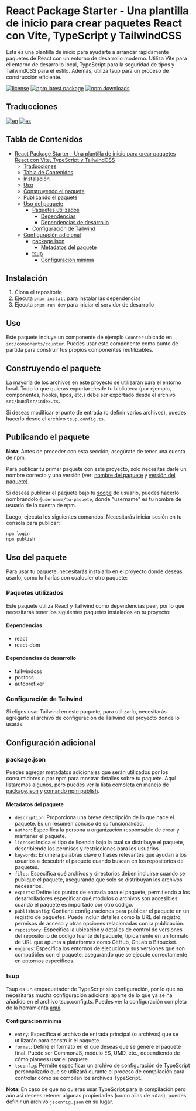 # React Package Starter - Una plantilla de inicio para crear paquetes React con Vite, TypeScript y TailwindCSS

Esta es una plantilla de inicio para ayudarte a arrancar rápidamente paquetes de React con un entorno de desarrollo moderno. Utiliza Vite para el entorno de desarrollo local, TypeScript para la seguridad de tipos y TailwindCSS para el estilo. Además, utiliza tsup para un proceso de construcción eficiente.

[![license](https://img.shields.io/github/license/luc-mo/firebase-handler?color=blue)](https://github.com/luc-mo/react-package-starter/blob/HEAD/LICENSE)
[![npm latest package](https://img.shields.io/npm/v/@snowdrive/react-package-starter/latest?color=blue)](https://www.npmjs.com/package/@snowdrive/react-package-starter)
[![npm downloads](https://img.shields.io/npm/dm/@snowdrive/react-package-starter)](https://www.npmjs.com/package/@snowdrive/react-package-starter)

## Traducciones
[![en](https://img.shields.io/badge/lang-en-blue.svg)](https://github.com/luc-mo/react-package-starter/blob/HEAD/README.md)
[![es](https://img.shields.io/badge/lang-en-blue.svg)](https://github.com/luc-mo/react-package-starter/blob/HEAD/docs/README.es.md)

## Tabla de Contenidos
- [React Package Starter - Una plantilla de inicio para crear paquetes React con Vite, TypeScript y TailwindCSS](#react-package-starter---una-plantilla-de-inicio-para-crear-paquetes-react-con-vite-typescript-y-tailwindcss)
  - [Traducciones](#traducciones)
  - [Tabla de Contenidos](#tabla-de-contenidos)
  - [Instalación](#instalación)
  - [Uso](#uso)
  - [Construyendo el paquete](#construyendo-el-paquete)
  - [Publicando el paquete](#publicando-el-paquete)
  - [Uso del paquete](#uso-del-paquete)
    - [Paquetes utilizados](#paquetes-utilizados)
      - [Dependencias](#dependencias)
      - [Dependencias de desarrollo](#dependencias-de-desarrollo)
    - [Configuración de Tailwind](#configuración-de-tailwind)
  - [Configuración adicional](#configuración-adicional)
    - [package.json](#packagejson)
      - [Metadatos del paquete](#metadatos-del-paquete)
    - [tsup](#tsup)
      - [Configuración mínima](#configuración-mínima)

## Instalación

1. Clona el repositorio
2. Ejecuta `pnpm install` para instalar las dependencias
3. Ejecuta `pnpm run dev` para iniciar el servidor de desarrollo

## Uso

Este paquete incluye un componente de ejemplo `Counter` ubicado en `src/components/counter`. Puedes usar este componente como punto de partida para construir tus propios componentes reutilizables.

## Construyendo el paquete

La mayoría de los archivos en este proyecto se utilizarán para el entorno local. Todo lo que quieras exportar desde tu biblioteca (por ejemplo, componentes, hooks, tipos, etc.) debe ser exportado desde el archivo `src/bundler/index.ts`.

Si deseas modificar el punto de entrada (o definir varios archivos), puedes hacerlo desde el archivo `tsup.config.ts`.

## Publicando el paquete

**Nota**: Antes de proceder con esta sección, asegúrate de tener una cuenta de npm.

Para publicar tu primer paquete con este proyecto, solo necesitas darle un nombre correcto y una versión (ver: [nombre del paquete](https://docs.npmjs.com/cli/v10/configuring-npm/package-json#name) y [versión del paquete](https://docs.npmjs.com/cli/v10/configuring-npm/package-json#version)).

Si deseas publicar el paquete bajo tu [scope](https://docs.npmjs.com/cli/v10/using-npm/scope) de usuario, puedes hacerlo nombrándolo `@username/tu-paquete`, donde "username" es tu nombre de usuario de la cuenta de npm.

Luego, ejecuta los siguientes comandos. Necesitarás iniciar sesión en tu consola para publicar:

```bash
npm login
npm publish
```

## Uso del paquete

Para usar tu paquete, necesitarás instalarlo en el proyecto donde deseas usarlo, como lo harías con cualquier otro paquete:

### Paquetes utilizados

Este paquete utiliza React y Tailwind como dependencias peer, por lo que necesitarás tener los siguientes paquetes instalados en tu proyecto:

#### Dependencias
- react
- react-dom

#### Dependencias de desarrollo
- tailwindcss
- postcss
- autoprefixer

### Configuración de Tailwind

Si eliges usar Tailwind en este paquete, para utilizarlo, necesitarás agregarlo al archivo de configuración de Tailwind del proyecto donde lo usarás.


## Configuración adicional

### package.json

Puedes agregar metadatos adicionales que serán utilizados por los consumidores o por npm para mostrar detalles sobre tu paquete. Aquí listaremos algunos, pero puedes ver la lista completa en [manejo de package.json](https://docs.npmjs.com/cli/v10/configuring-npm/package-json) y [comando npm publish](https://docs.npmjs.com/cli/v10/commands/npm-publish).

#### Metadatos del paquete
- `description`: Proporciona una breve descripción de lo que hace el paquete. Es un resumen conciso de su funcionalidad.
- `author`: Especifica la persona u organización responsable de crear y mantener el paquete.
- `license`: Indica el tipo de licencia bajo la cual se distribuye el paquete, describiendo los permisos y restricciones para los usuarios.
- `keywords`: Enumera palabras clave o frases relevantes que ayudan a los usuarios a descubrir el paquete cuando buscan en los repositorios de paquetes.
- `files`: Especifica qué archivos y directorios deben incluirse cuando se publique el paquete, asegurando que solo se distribuyan los archivos necesarios.
- `exports`: Define los puntos de entrada para el paquete, permitiendo a los desarrolladores especificar qué módulos o archivos son accesibles cuando el paquete es importado por otro código.
- `publishConfig`: Contiene configuraciones para publicar el paquete en un registro de paquetes. Puede incluir detalles como la URL del registro, permisos de acceso y otras opciones relacionadas con la publicación.
- `repository`: Especifica la ubicación y detalles de control de versiones del repositorio de código fuente del paquete, típicamente en un formato de URL que apunta a plataformas como GitHub, GitLab o Bitbucket.
- `engines`: Especifica los entornos de ejecución y sus versiones que son compatibles con el paquete, asegurando que se ejecute correctamente en entornos específicos.

### tsup

Tsup es un empaquetador de TypeScript sin configuración, por lo que no necesitarás mucha configuración adicional aparte de lo que ya se ha añadido en el archivo tsup.config.ts. Puedes ver la configuración completa de la herramienta [aquí](https://tsup.egoist.dev/#using-custom-configuration).

#### Configuración mínima
- `entry`: Especifica el archivo de entrada principal (o archivos) que se utilizarán para construir el paquete.
- `format`: Define el formato en el que deseas que se genere el paquete final. Puede ser CommonJS, módulo ES, UMD, etc., dependiendo de cómo planees usar el paquete.
- `tsconfig`: Permite especificar un archivo de configuración de TypeScript personalizado que se utilizará durante el proceso de compilación para controlar cómo se compilan los archivos TypeScript.

**Nota**: En caso de que no quieras usar TypeScript para la compilación pero aún así desees retener algunas propiedades (como alias de rutas), puedes definir un archivo `jsconfig.json` en su lugar.
